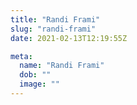 ```yaml
---
title: "Randi Frami"
slug: "randi-frami"
date: 2021-02-13T12:19:55Z

meta:
  name: "Randi Frami"
  dob: ""
  image: ""
---
```


